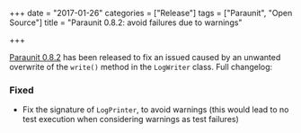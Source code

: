 +++
date = "2017-01-26"
categories = ["Release"]
tags = ["Paraunit", "Open Source"]
title = "Paraunit 0.8.2: avoid failures due to warnings"

+++

[Paraunit 0.8.2](https://github.com/facile-it/paraunit/releases/tag/0.8.2) has been released to fix an issued caused by an unwanted overwrite of the `write()` method in the `LogWriter` class. Full changelog:

### Fixed

* Fix the signature of `LogPrinter`, to avoid warnings (this would lead to no test execution when considering warnings as test failures)
